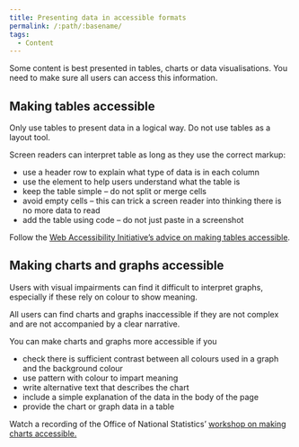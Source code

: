 ```yaml
---
title: Presenting data in accessible formats
permalink: /:path/:basename/
tags:
  - Content
---
```

Some content is best presented in tables, charts or data visualisations. You need to make sure all users can access this information. 

## Making tables accessible

Only use tables to present data in a logical way. Do not use tables as a layout tool. 



Screen readers can interpret table as long as they use the correct markup:

* use a header row to explain what type of data is in each column
* use the <caption> element to help users understand what the table is
* keep the table simple – do not split or merge cells
* avoid empty cells – this can trick a screen reader into thinking there is no more data to read
* add the table using code – do not just paste in a screenshot



Follow the [Web Accessibility Initiative’s advice on making tables accessible](https://www.w3.org/WAI/tutorials/tables/).

## Making charts and graphs accessible

Users with visual impairments can find it difficult to interpret graphs, especially if these rely on colour to show meaning. 



All users can find charts and graphs inaccessible if they are not complex and are not accompanied by a clear narrative. 



You can make charts and graphs more accessible if you

* check there is sufficient contrast between all colours used in a graph and the background colour
* use pattern with colour to impart meaning
* write alternative text that describes the chart
* include a simple explanation of the data in the body of the page
* provide the chart or graph data in a table

Watch a recording of the Office of National Statistics’ [workshop on making charts accessible.](https://analysisfunction.civilservice.gov.uk/support/communicating-analysis/making-charts-accessible-dataconnect22/#section-2)